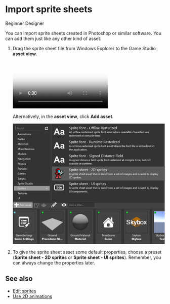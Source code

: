 # Import sprite sheets

<span class="label label-doc-level">Beginner</span>
<span class="label label-doc-audience">Designer</span>

You can import sprite sheets created in Photoshop or similar software. You can add them just like any other kind of asset.

1. Drag the sprite sheet file from Windows Explorer to the Game Studio **asset view**.

    <p>
    <video autoplay loop class="responsive-video" poster="media/drag-and-drop-sprite-sheet.jpg">
    <source src="media/drag-and-drop-sprite-sheet.mp4" type="video/mp4">
    </video>
    </p>

    Alternatively, in the **asset view**, click **Add asset**.

    ![Create from file](media/create-and-add-assets-import-directly-from-file.png)

2. To give the sprite sheet asset some default properties, choose a preset (**Sprite sheet - 2D sprites** or **Sprite sheet - UI sprites**). Remember, you can always change the properties later.

## See also

* [Edit sprites](edit-sprites.md)
* [Use 2D animations](use-2d-animation.md)